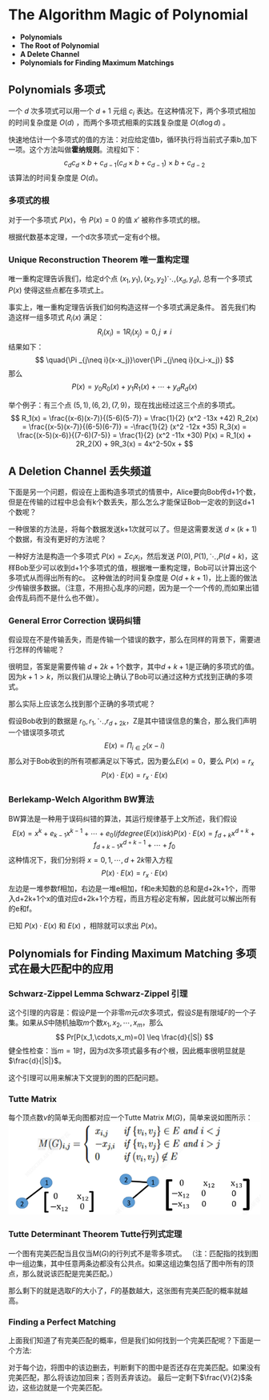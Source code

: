 # The Algorithm Magic of Polynomial

- **Polynomials**
- **The Root of Polynomial**
- **A Delete Channel**
- **Polynomials for Finding Maximum Matchings**

## Polynomials 多项式

一个 $d$ 次多项式可以用一个 $d+1$ 元组 ${c_i}$ 表达。在这种情况下，两个多项式相加的时间复杂度是 $O(d)$ ，而两个多项式相乘的实践复杂度是 $O(d \log d)$ 。

快速地估计一个多项式的值的方法：对应给定值b，循环执行将当前式子乘b,加下一项。这个方法叫做**霍纳规则**。流程如下：
$$
    c_d
    c_d \times b + c_{d-1}
    (c_d \times b + c_{d-1}) \times b +c_{d-2}
$$
该算法的时间复杂度是 $O(d)$。

### 多项式的根

对于一个多项式 $P(x)$，令 $P(x)=0$ 的值 $x'$ 被称作多项式的根。

根据代数基本定理，一个d次多项式一定有d个根。

### Unique Reconstruction Theorem 唯一重构定理

唯一重构定理告诉我们，给定d个点 $(x_1,y_1),(x_2,y_2) \ddots, (x_d,y_d)$, 总有一个多项式 $P(x)$ 使得这些点都在多项式上。

事实上，唯一重构定理告诉我们如何构造这样一个多项式满足条件。
首先我们构造这样一组多项式 $R_i(x)$ 满足：
$$
    R_i(x_i) = 1
    R_i(x_j) = 0, j \neq i
$$
结果如下：
$$
    \quad{\Pi _{j\neq i}(x-x_j)}\over{\Pi _{j\neq i}(x_i-x_j)}
$$
那么
$$
    P(x) = y_0 R_0(x) + y_1 R_1(x) + \cdots +y_d R_d(x)
$$

举个例子：有三个点 $(5,1),(6,2),(7,9)$，现在找出经过这三个点的多项式。
$$
    R_1(x) = \frac{(x-6)(x-7)}{(5-6)(5-7)} = \frac{1}{2} (x^2 -13x +42)
    R_2(x) = \frac{(x-5)(x-7)}{(6-5)(6-7)} = -\frac{1}{2} (x^2 -12x +35)
    R_3(x) = \frac{(x-5)(x-6)}{(7-6)(7-5)} = \frac{1}{2} (x^2 -11x +30)
    P(x) = R_1(x) + 2R_2(X) + 9R_3(x) = 4x^2-50x +
$$

## A Deletion Channel 丢失频道

下面是另一个问题，假设在上面构造多项式的情景中，Alice要向Bob传d+1个数，但是在传输的过程中总会有k个数丢失，那么怎么才能保证Bob一定收的到这d+1个数呢？

一种很笨的方法是，将每个数据发送k+1次就可以了。但是这需要发送 $d\times (k+1)$ 个数据，有没有更好的方法呢？

一种好方法是构造一个多项式 $P(x) =\Sigma c_i x_i$，然后发送 $P(0),P(1),\ddots,P(d+k)$，这样Bob至少可以收到d+1个多项式的值，根据唯一重构定理，Bob可以计算出这个多项式从而得出所有的c。
这种做法的时间复杂度是 $O(d+k+1)$，比上面的做法少传输很多数据。（注意，不用担心乱序的问题，因为是一个一个传的,而如果出错会传乱码而不是什么也不做）。

### General Error Correction 误码纠错

假设现在不是传输丢失，而是传输一个错误的数字，那么在同样的背景下，需要进行怎样的传输呢？

很明显，答案是需要传输 $d+2k+1$个数字，其中$d+k+1$是正确的多项式的值。因为$k+1>k$，所以我们从理论上确认了Bob可以通过这种方式找到正确的多项式。

那么实际上应该怎么找到那个正确的多项式呢？

假设Bob收到的数据是 $r_0,r_1,\ddots,r_{d+2k}$，Z是其中错误信息的集合，那么我们声明一个错误项多项式
$$
    E(x) = \Pi_{i\in Z}(x-i)
$$
那么对于Bob收到的所有项都满足以下等式，因为要么$E(x)=0$，要么 $P(x) = r_x$
$$
    P(x)\cdot E(x) = r_x \cdot E(x)
$$

### Berlekamp-Welch Algorithm BW算法

BW算法是一种用于误码纠错的算法，其运行规律基于上文所述，我们假设
$$
    E(x) = x^k +e_{k-1}x^{k-1} + \cdots + e_0 (if degree(E(x)) is k)
    P(x) \cdot E(x) = f_{d+k}x^{d+k} + f_{d+k-1}x^{d+k-1} + \cdots + f_0
$$
这种情况下，我们分别将 $x = 0,1,\cdots, d+2k$带入方程
$$
P(x) \cdot E(x) = r_x \cdot E(x)
$$
左边是一堆参数f相加，右边是一堆e相加，f和e未知数的总和是d+2k+1个，而带入d+2k+1个x的值对应d+2k+1个方程，而且方程必定有解，因此就可以解出所有的e和f。

已知 $P(x) \cdot E(x)$ 和 $E(x)$ ，相除就可以求出 $P(x)$。

## Polynomials for Finding Maximum Matching 多项式在最大匹配中的应用

### Schwarz-Zippel Lemma Schwarz-Zippel 引理

这个引理的内容是：假设$P$是一个非零$m$元$d$次多项式，假设$S$是有限域$F$的一个子集。如果从$S$中随机抽取$m$个数${x_1,x_2,\cdots,x_m}$，那么
$$
    Pr[P(x_1,\cdots,x_m)=0] \leq \frac{d}{|S|}
$$
健全性检查：当$m=1$时，因为d次多项式最多有$d$个根，因此概率很明显就是$\frac{d}{|S|}$。

这个引理可以用来解决下文提到的图的匹配问题。

### Tutte Matrix

每个顶点数$v$的简单无向图都对应一个Tutte Matrix $M(G)$，简单来说如图所示：
![Tutte Matrix](./img/Tutte%20Matrix.png)

### Tutte Determinant Theorem Tutte行列式定理

一个图有完美匹配当且仅当$M(G)$的行列式不是零多项式。
（注：匹配指的找到图中一组边集，其中任意两条边都没有公共点。如果这组边集包括了图中所有的顶点，那么就说该匹配是完美匹配。）

那么剩下的就是选取$F$的大小了，$F$的基数越大，这张图有完美匹配的概率就越高。

### Finding a Perfect Matching

上面我们知道了有完美匹配的概率，但是我们如何找到一个完美匹配呢？下面是一个方法:

对于每个边，将图中的该边删去，判断剩下的图中是否还存在完美匹配。如果没有完美匹配，那么将该边加回来；否则丢弃该边。
最后一定剩下$\frac{V}{2}$条边，这些边就是一个完美匹配。
